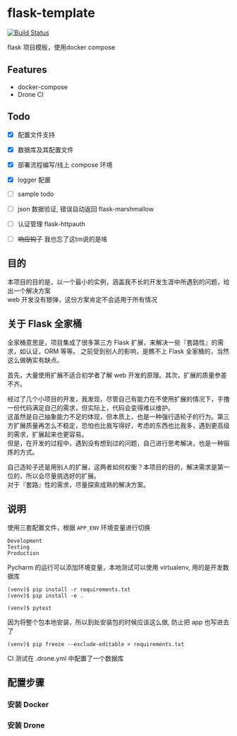 # flask-template
[![Build Status](http://101.132.32.187:8000/api/badges/czy1996/flask-template/status.svg)](http://101.132.32.187:8000/czy1996/flask-template)

flask 项目模板，使用docker compose

## Features

- docker-compose
- Drone CI

## Todo

- [x] 配置文件支持
- [x] 数据库及其配置文件
- [x] 部署流程编写/线上 compose 环境
- [x] logger 配置
- [ ] sample todo 
- [ ] json 数据验证, 错误自动返回 flask-marshmallow
- [ ] 认证管理 flask-httpauth
- [ ] ~~响应钩子~~ 我也忘了这tm说的是啥


## 目的
本项目的目的是，以一个最小的实例，涵盖我不长的开发生涯中所遇到的问题，给出一个解决方案  
web 开发没有银弹，这份方案肯定不会适用于所有情况  

## 关于 Flask 全家桶
全家桶意思是，项目集成了很多第三方 Flask 扩展，来解决一些『套路性』的需求，如认证，ORM 等等。
之前受到别人的影响，是瞧不上 Flask 全家桶的，当然这么做确实有缺点。  

首先，大量使用扩展不适合初学者了解 web 开发的原理。其次，扩展的质量参差不齐。

经过了几个小项目的开发，我发现，尽管自己有能力在不使用扩展的情况下，手撸一份代码满足自己的需求，但实际上，代码会变得难以维护。  
这虽然是自己抽象能力不足的体现，但本质上，也是一种强行造轮子的行为。第三方扩展质量再怎么不稳定，恐怕也比我写得好，考虑的东西也比我多，遇到更高级的需求，扩展起来也更容易。  
但是，在开发的过程中，遇到没有想到过的问题，自己进行思考解决，也是一种锻炼的方式。

自己造轮子还是用别人的扩展，这两者如何权衡？本项目的目的，解决需求是第一位的，所以会尽量挑选好的扩展。  
对于『套路』性的需求，尽量探索成熟的解决方案。


## 说明

使用三套配置文件，根据 `APP_ENV` 环境变量进行切换

```shell
Development
Testing
Production
```

Pycharm 的运行可以添加环境变量，本地测试可以使用 virtualenv, 用的是开发数据库

```shell
(venv)$ pip install -r requirements.txt
(venv)$ pip install -e .

(venv)$ pytest
```

因为将整个包本地安装，所以到处安装包的时候应该这么做, 防止把 app 也写进去了

```shell
(venv)$ pip freeze --exclude-editable > requirements.txt
```

CI 测试在 .drone.yml 中配置了一个数据库

## 配置步骤

### 安装 Docker

### 安装 Drone




